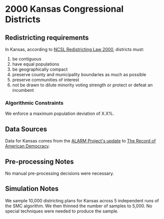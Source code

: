 # 2000 Kansas Congressional Districts

## Redistricting requirements
In Kansas, according to [NCSL Redistricting Law 2000](https://web.archive.org/web/20041216185957/https://www.senate.mn/departments/scr/redist/red2000/Tab5appx.htm), districts must:

1. be contiguous
1. have equal populations
1. be geographically compact
1. preserve county and municipality boundaries as much as possible
1. preserve communities of interest
1. not be drawn to dilute minority voting strength or protect or defeat an incumbent


### Algorithmic Constraints
We enforce a maximum population deviation of X.X%.

## Data Sources
Data for Kansas comes from the [ALARM Project's update](https://dataverse.harvard.edu/dataset.xhtml?persistentId=doi:10.7910/DVN/ZV5KF3) to [The Record of American Democracy](https://road.hmdc.harvard.edu/).

## Pre-processing Notes
No manual pre-processing decisions were necessary.

## Simulation Notes
We sample 10,000 districting plans for Kansas across 5 independent runs of the SMC algorithm.
We then thinned the number of samples to 5,000. 
No special techniques were needed to produce the sample.
